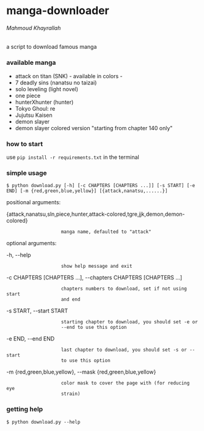# manga-downloader
###### Mahmoud Khayrallah
a script to download famous manga

### available manga
<ul>
<li> attack on titan (SNK) - available in colors -</li>
<li> 7 deadly sins (nanatsu no taizai)</li>
<li> solo leveling (light novel)</li>
<li> one piece </li>
<li> hunterXhunter (hunter) </li>
<li> Tokyo Ghoul: re </li>
<li> Jujutsu Kaisen </li>
<li> demon slayer </li>
<li> demon slayer colored version "starting from chapter 140 only" </li>
</ul>

### how to start

use ` pip install -r requirements.txt ` in the terminal

### simple usage

` $ python download.py [-h] [-c CHAPTERS [CHAPTERS ...]] [-s START] [-e END] [-m {red,green,blue,yellow}] [{attack,nanatsu,......}] `

positional arguments:

  {attack,nanatsu,sln,piece,hunter,attack-colored,tgre,jjk,demon,demon-colored}

                        manga name, defaulted to "attack"

optional arguments:

  -h, --help

                        show help message and exit

  -c CHAPTERS [CHAPTERS ...], --chapters CHAPTERS [CHAPTERS ...]

                        chapters numbers to download, set if not using start
                        and end
  -s START, --start START

                        starting chapter to download, you should set -e or
                        --end to use this option
                        
  -e END, --end END

                        last chapter to download, you should set -s or --start
                        to use this option

   -m {red,green,blue,yellow}, --mask {red,green,blue,yellow}

                        color mask to cover the page with (for reducing eye
                        strain)

### getting help

` $ python download.py --help `
